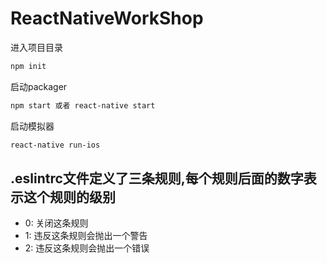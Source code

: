 # ReactNativeWorkShop

进入项目目录

```bash
npm init
```

启动packager

```bash
npm start 或者 react-native start
```

启动模拟器

```bash
react-native run-ios
```

## .eslintrc文件定义了三条规则,每个规则后面的数字表示这个规则的级别

- 0: 关闭这条规则
- 1: 违反这条规则会抛出一个警告
- 2: 违反这条规则会抛出一个错误
